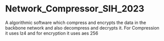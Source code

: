 # Network_Compressor_SIH_2023
A algorithmic software which compress and encrypts the data in the backbone network and also decompress and decrypts it.
For Compression it uses lz4 and for encryption it uses aes 256
